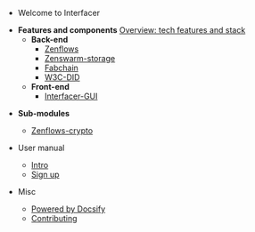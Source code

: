 - Welcome to Interfacer

<!---
- Technology
  - **List of tech features**
	- [Feature1](https://github.com/LedgerProject/Anastasis)
	- [Feature2](https://github.com/LedgerProject/e_privacycentralapp) --->



- **Features and components**
[Overview: tech features and stack](/pages/components.md)
  - **Back-end**
	- [Zenflows](/pages/zenflows.md)
	- [Zenswarm-storage](/pages/zenswarm-storage.md)
	- [Fabchain](/pages/fabchain.md)
	- [W3C-DID](https://new.dyne.org/W3C-DID/#/)
  - **Front-end**
	- [Interfacer-GUI](/pages/interfacer-gui.md)
<!---	- [Loshifacer](/pages/loshifacer.md) --->

  - **Sub-modules**
	- [Zenflows-crypto](/pages/zenflows-crypto.md)

- User manual
  - [Intro](/pages/user-manual-intro.md)
  - [Sign up](/pages/user-manual-signup.md)
  
- Misc
  - [Powered by Docsify](https://docsify.js.org/)
  - [Contributing](/general/contributing.md)


<!--- Comments here --->

